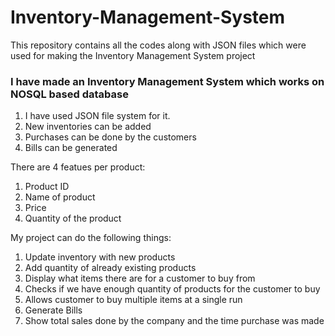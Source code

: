 # Inventory-Management-System
This repository contains all the codes along with JSON files which were used for making the Inventory Management System project

### I have made an Inventory Management System which works on NOSQL based database
1. I have used JSON file system for it.
2. New inventories can be added
3. Purchases can be done by the customers
4. Bills can be generated

There are 4 featues per product:
1. Product ID
2. Name of product
3. Price
4. Quantity of the product

My project can do the following things:
1. Update inventory with new products
2. Add quantity of already existing products
3. Display what items there are for a customer to buy from
4. Checks if we have enough quantity of products for the customer to buy
5. Allows customer to buy multiple items at a single run
6. Generate Bills
7. Show total sales done by the company and the time purchase was made

